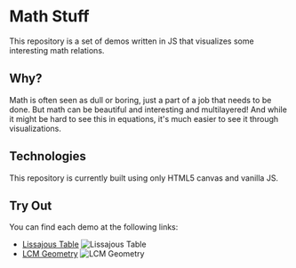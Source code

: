 # Math Stuff
This repository is a set of demos written in JS that visualizes some interesting math relations.
## Why?
Math is often seen as dull or boring, just a part of a job that needs to be done. But math can be beautiful and interesting and multilayered! And while it might be hard to see this in equations, it's much easier to see it through visualizations.
## Technologies
This repository is currently built using only HTML5 canvas and vanilla JS.
## Try Out
You can find each demo at the following links:  
- [Lissajous Table](https://www.rockwill.dev/Math-Stuff/lissajous.html)
![Lissajous Table](https://i.imgur.com/Md037r6.png)
- [LCM Geometry](https://www.rockwill.dev/Math-Stuff/straight.html)
![LCM Geometry](https://i.imgur.com/FXATEfU.png)
